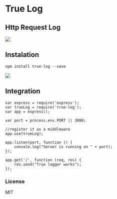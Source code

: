 # True Log  
## Http Request Log
<img src="https://travis-ci.org/Mujib517/true-logger.svg?branch=master"/>
 
## Instalation
    npm install true-log --save
<img src="https://travis-ci.org/Mujib517/true-logger.svg?branch=master"/>

## Integration
    var express = require('express');
    var trueLog = require('true-log');
    var app = express();

    var port = process.env.PORT || 3000;

    //register it as a middleware
    app.use(trueLog);

    app.listen(port, function () {
        console.log("Server is running on " + port);
    });

    app.get('/', function (req, res) {
        res.send("True logger works");
    });

### License
MIT